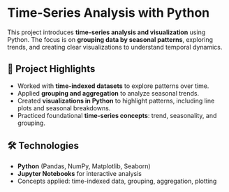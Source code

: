 # Time-Series Analysis with Python

This project introduces **time-series analysis and visualization** using Python. The focus is on **grouping data by seasonal patterns**, exploring trends, and creating clear visualizations to understand temporal dynamics.

## 🔹 Project Highlights
- Worked with **time-indexed datasets** to explore patterns over time.  
- Applied **grouping and aggregation** to analyze seasonal trends.  
- Created **visualizations in Python** to highlight patterns, including line plots and seasonal breakdowns.  
- Practiced foundational **time-series concepts**: trend, seasonality, and grouping.

## 🛠️ Technologies
- **Python** (Pandas, NumPy, Matplotlib, Seaborn)  
- **Jupyter Notebooks** for interactive analysis  
- Concepts applied: time-indexed data, grouping, aggregation, plotting  
